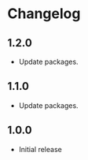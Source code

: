 # Changelog

## 1.2.0

- Update packages.

## 1.1.0

- Update packages.

## 1.0.0

- Initial release
